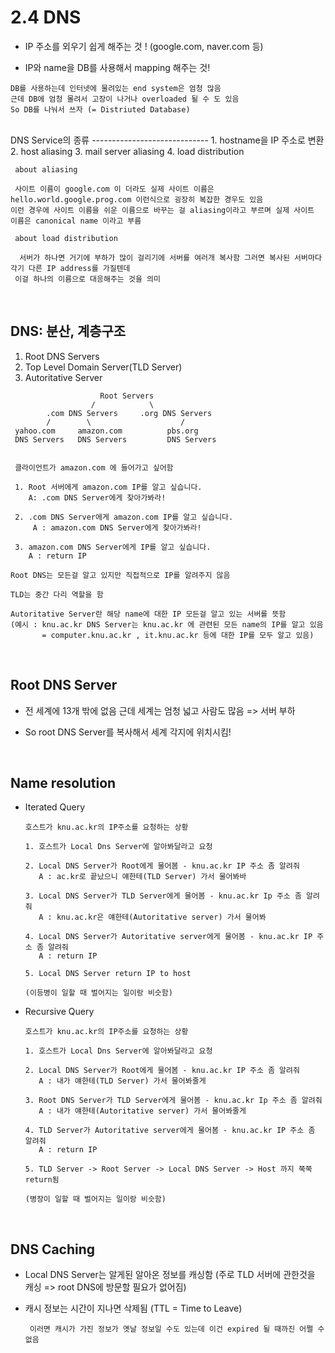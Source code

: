 2.4 DNS
=============
* IP 주소를 외우기 쉽게 해주는 것 ! (google.com, naver.com 등)
  
* IP와 name을 DB를 사용해서 mapping 해주는 것!

```
DB를 사용하는데 인터넷에 물려있는 end system은 엄청 많음
근데 DB에 엄청 몰려서 고장이 나거나 overloaded 될 수 도 있음
So DB를 나눠서 쓰자 (= Distriuted Database)
```
<br/>
DNS Service의 종류
-----------------------------
1. hostname을 IP 주소로 변환
2. host aliasing
3. mail server aliasing
4. load distribution

```
 about aliasing

 사이트 이름이 google.com 이 더라도 실제 사이트 이름은 hello.world.google.prog.com 이런식으로 굉장히 복잡한 경우도 있음
이런 경우에 사이트 이름을 쉬운 이름으로 바꾸는 걸 aliasing이라고 부르며 실제 사이트 이름은 canonical name 이라고 부름

 about load distribution

  서버가 하나면 거기에 부하가 많이 걸리기에 서버를 여러개 복사함 그러면 복사된 서버마다 각기 다른 IP address를 가질텐데
 이걸 하나의 이름으로 대응해주는 것을 의미
```
<br/>

DNS: 분산, 계층구조
------------------------
1. Root DNS Servers
2. Top Level Domain Server(TLD Server)
3. Autoritative Server
```
                    Root Servers
                  /            \
        .com DNS Servers     .org DNS Servers
        /        \                    /
 yahoo.com     amazon.com          pbs.org
 DNS Servers   DNS Servers         DNS Servers


 클라이언트가 amazon.com 에 들어가고 싶어함
 
 1. Root 서버에게 amazon.com IP를 알고 싶습니다.
    A: .com DNS Server에게 찾아가봐라!

 2. .com DNS Server에게 amazon.com IP를 알고 싶습니다.
     A : amazon.com DNS Server에게 찾아가봐라!

 3. amazon.com DNS Server에게 IP를 알고 싶습니다.
    A : return IP

Root DNS는 모든걸 알고 있지만 직접적으로 IP를 알려주지 않음

TLD는 중간 다리 역할을 함

Autoritative Server란 해당 name에 대한 IP 모든걸 알고 있는 서버를 뜻함
(예시 : knu.ac.kr DNS Server는 knu.ac.kr 에 관련된 모든 name의 IP를 알고 있음
       = computer.knu.ac.kr , it.knu.ac.kr 등에 대한 IP를 모두 알고 있음)
```
<br/>

Root DNS Server
-----------------
* 전 세계에 13개 밖에 없음 근데 세계는 엄청 넓고 사람도 많음 => 서버 부하

* So root DNS Server를 복사해서 세계 각지에 위치시킴!
  
<br/>

Name resolution
----------------
* Iterated Query
  ``` 
  호스트가 knu.ac.kr의 IP주소를 요청하는 상황

  1. 호스트가 Local Dns Server에 알아봐달라고 요청

  2. Local DNS Server가 Root에게 물어봄 - knu.ac.kr IP 주소 좀 알려줘
     A : ac.kr로 끝났으니 얘한테(TLD Server) 가서 물어봐바
    
  3. Local DNS Server가 TLD Server에게 물어봄 - knu.ac.kr Ip 주소 좀 알려줘
     A : knu.ac.kr은 얘한테(Autoritative server) 가서 물어봐

  4. Local DNS Server가 Autoritative server에게 물어봄 - knu.ac.kr IP 주소 좀 알려줘
     A : return IP

  5. Local DNS Server return IP to host

  (이등병이 일할 때 벌어지는 일이랑 비슷함)
  ```

* Recursive Query
  ```
  호스트가 knu.ac.kr의 IP주소를 요청하는 상황

  1. 호스트가 Local Dns Server에 알아봐달라고 요청

  2. Local DNS Server가 Root에게 물어봄 - knu.ac.kr IP 주소 좀 알려줘
     A : 내가 얘한테(TLD Server) 가서 물어봐줄게
    
  3. Root DNS Server가 TLD Server에게 물어봄 - knu.ac.kr Ip 주소 좀 알려줘
     A : 내가 얘한테(Autoritative server) 가서 물어봐줄게

  4. TLD Server가 Autoritative server에게 물어봄 - knu.ac.kr IP 주소 좀 알려줘
     A : return IP

  5. TLD Server -> Root Server -> Local DNS Server -> Host 까지 쭉쭉 return됨

  (병장이 일할 때 벌어지는 일이랑 비슷함)
  ```

<br/>

DNS Caching
-------------
* Local DNS Server는 알게된 알아온 정보를 캐싱함
  (주로 TLD 서버에 관한것을 캐싱 => root DNS에 방문할 필요가 없어짐)

* 캐시 정보는 시간이 지나면 삭제됨 (TTL = Time to Leave)
  ```
   이러면 캐시가 가진 정보가 옛날 정보일 수도 있는데 이건 expired 될 때까진 어쩔 수 없음
  ```
